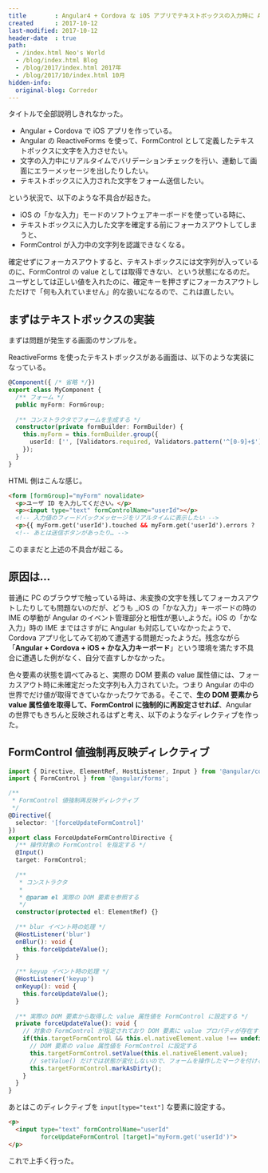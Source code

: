 ```yaml
---
title        : Angular4 + Cordova な iOS アプリでテキストボックスの入力時に Angular のイベントが発火しない件
created      : 2017-10-12
last-modified: 2017-10-12
header-date  : true
path:
  - /index.html Neo's World
  - /blog/index.html Blog
  - /blog/2017/index.html 2017年
  - /blog/2017/10/index.html 10月
hidden-info:
  original-blog: Corredor
---
```


タイトルで全部説明しきれなかった。

- Angular + Cordova で iOS アプリを作っている。
- Angular の ReactiveForms を使って、FormControl として定義したテキストボックスに文字を入力させたい。
- 文字の入力中にリアルタイムでバリデーションチェックを行い、連動して画面にエラーメッセージを出したりしたい。
- テキストボックスに入力された文字をフォーム送信したい。

という状況で、以下のような不具合が起きた。

- iOS の「かな入力」モードのソフトウェアキーボードを使っている時に、
- テキストボックスに入力した文字を確定する前にフォーカスアウトしてしまうと、
- FormControl が入力中の文字列を認識できなくなる。

確定せずにフォーカスアウトすると、テキストボックスには文字列が入っているのに、FormControl の value としては取得できない、という状態になるのだ。ユーザとしては正しい値を入れたのに、確定キーを押さずにフォーカスアウトしただけで「何も入れていません」的な扱いになるので、これは直したい。

## まずはテキストボックスの実装

まずは問題が発生する画面のサンプルを。

ReactiveForms を使ったテキストボックスがある画面は、以下のような実装になっている。

```typescript
@Component({ /* 省略 */})
export class MyComponent {
  /** フォーム */
  public myForm: FormGroup;
  
  /** コンストラクタでフォームを生成する */
  constructor(private formBuilder: FormBuilder) {
    this.myForm = this.formBuilder.group({
      userId: ['', [Validators.required, Validators.pattern('^[0-9]+$')]]
    });
  }
}
```

HTML 側はこんな感じ。

```html
<form [formGroup]="myForm" novalidate>
  <p>ユーザ ID を入力してください。</p>
  <p><input type="text" formControlName="userId"></p>
  <!-- 入力値のフィードバックメッセージをリアルタイムに表示したい -->
  <p>{{ myForm.get('userId').touched && myForm.get('userId').errors ? '入力エラーがあります' : '正常値です' }}</p>
  <!-- あとは送信ボタンがあったり… -->
```

このままだと上述の不具合が起こる。

## 原因は…

普通に PC のブラウザで触っている時は、未変換の文字を残してフォーカスアウトしたりしても問題ないのだが、どうも _iOS の「かな入力」キーボードの時の IME の挙動が Angular のイベント管理部分と相性が悪い_ようだ。iOS の「かな入力」時の IME まではさすがに Angular も対応していなかったようで、Cordova アプリ化してみて初めて遭遇する問題だったようだ。残念ながら「**Angular + Cordova + iOS + かな入力キーボード**」という環境を満たす不具合に遭遇した例がなく、自分で直すしかなかった。

色々要素の状態を調べてみると、実際の DOM 要素の value 属性値には、フォーカスアウト時に未確定だった文字列も入力されていた。つまり Angular の中の世界でだけ値が取得できていなかったワケである。そこで、**生の DOM 要素から value 属性値を取得して、FormControl に強制的に再設定させれば**、Angular の世界でもきちんと反映されるはずと考え、以下のようなディレクティブを作った。

## FormControl 値強制再反映ディレクティブ

```typescript
import { Directive, ElementRef, HostListener, Input } from '@angular/core';
import { FormControl } from '@angular/forms';

/**
 * FormControl 値強制再反映ディレクティブ
 */
@Directive({
  selector: '[forceUpdateFormControl]'
})
export class ForceUpdateFormControlDirective {
  /** 操作対象の FormControl を指定する */
  @Input()
  target: FormControl;
  
  /**
   * コンストラクタ
   * 
   * @param el 実際の DOM 要素を参照する
   */
  constructor(protected el: ElementRef) {}
  
  /** blur イベント時の処理 */
  @HostListener('blur')
  onBlur(): void {
    this.forceUpdateValue();
  }
  
  /** keyup イベント時の処理 */
  @HostListener('keyup')
  onKeyup(): void {
    this.forceUpdateValue();
  }
  
  /** 実際の DOM 要素から取得した value 属性値を FormControl に設定する */
  private forceUpdateValue(): void {
    // 対象の FormControl が指定されており DOM 要素に value プロパティが存在する場合のみ実行する
    if(this.targetFormControl && this.el.nativeElement.value !== undefined) {
      // DOM 要素の value 属性値を FormControl に設定する
      this.targetFormControl.setValue(this.el.nativeElement.value);
      // setValue() だけでは状態が変化しないので、フォームを操作したマークを付ける
      this.targetFormControl.markAsDirty();
    }
  }
}
```

あとはこのディレクティブを `input[type="text"]` な要素に設定する。

```html
<p>
  <input type="text" formControlName="userId"
         forceUpdateFormControl [target]="myForm.get('userId')">
</p>
```

これで上手く行った。
